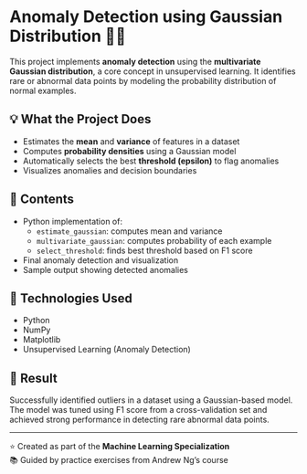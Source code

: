 # Anomaly Detection using Gaussian Distribution 🕵️‍♀️

This project implements **anomaly detection** using the **multivariate Gaussian distribution**, a core concept in unsupervised learning. It identifies rare or abnormal data points by modeling the probability distribution of normal examples.

## 💡 What the Project Does

- Estimates the **mean** and **variance** of features in a dataset
- Computes **probability densities** using a Gaussian model
- Automatically selects the best **threshold (epsilon)** to flag anomalies
- Visualizes anomalies and decision boundaries

## 📁 Contents

- Python implementation of:
  - `estimate_gaussian`: computes mean and variance
  - `multivariate_gaussian`: computes probability of each example
  - `select_threshold`: finds best threshold based on F1 score
- Final anomaly detection and visualization
- Sample output showing detected anomalies

## 🔧 Technologies Used

- Python
- NumPy
- Matplotlib
- Unsupervised Learning (Anomaly Detection)

## 🚀 Result

Successfully identified outliers in a dataset using a Gaussian-based model.  
The model was tuned using F1 score from a cross-validation set and achieved strong performance in detecting rare abnormal data points.

---

⭐ Created as part of the **Machine Learning Specialization**  
📚 Guided by practice exercises from Andrew Ng’s course
